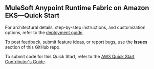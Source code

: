 
## MuleSoft Anypoint Runtime Fabric on Amazon EKS—Quick Start

For architectural details, step-by-step instructions, and customization options, refer to the [deployment guide](https://fwd.aws/KjYax?).

To post feedback, submit feature ideas, or report bugs, use the **Issues** section of this GitHub repo.

To submit code for this Quick Start, refer to the [AWS Quick Start Contributor's Guide](https://aws-quickstart.github.io/).

